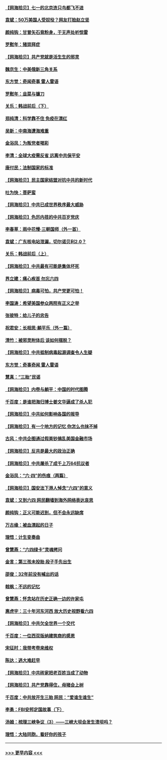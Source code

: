 #### [【网海拾贝】七一的北京连只鸟都飞不进](../pages/nsc993/n13041377.md?t=06240851) 
#### [袁斌：50万美国人受奴役？网友打脸赵立坚](../pages/nsc993/n13041330.md?t=06240851) 
#### [颜纯钩：甘冒矢石竟粉身，于无声处听惊雷](../pages/nsc993/n13041140.md?t=06240851) 
#### [罗慰年：猪崇拜症](../pages/nsc993/n13041071.md?t=06240851) 
#### [【网海拾贝】共产党就是活生生的邪灵](../pages/nsc993/n13036627.md?t=06240851) 
#### [魏京生：中美俄新三角关系](../pages/nsc993/n13035986.md?t=06240851) 
#### [东方觉：奇闻奇事 雷人雷语](../pages/nsc993/n13035878.md?t=06240851) 
#### [罗慰年：韭菜与镰刀](../pages/nsc993/n13034374.md?t=06240851) 
#### [关乐：韩战前后（下）](../pages/nsc993/n13034113.md?t=06240851) 
#### [郑纯清：科学靠不住 免疫在漂红](../pages/nsc993/n13034093.md?t=06240851) 
#### [吴新：中南海遭海难重](../pages/nsc993/n13034084.md?t=06240851) 
#### [金浴凤：为叛党者喝彩](../pages/nsc993/n13034058.md?t=06240851) 
#### [李清：全球大疫需反省 远离中共保平安](../pages/nsc993/n13033784.md?t=06240851) 
#### [唐付民：法制国家的标准](../pages/nsc993/n13032944.md?t=06240851) 
#### [【网海拾贝】民主国家结盟对抗中共的新时代](../pages/nsc993/n13031717.md?t=06240851) 
#### [吐为快：菩萨蛮](../pages/nsc993/n13030033.md?t=06240851) 
#### [【网海拾贝】中共已成世界秩序最大威胁](../pages/nsc993/n13028138.md?t=06240851) 
#### [【网海拾贝】色厉内荏的中共百岁党庆](../pages/nsc993/n13025582.md?t=06240851) 
#### [李春草：雨中花慢‧三朝国师（外一首）](../pages/nsc993/n13025567.md?t=06240851) 
#### [袁斌：广东核电站泄漏，切尔诺贝利2.0？](../pages/nsc993/n13025475.md?t=06240851) 
#### [关乐：韩战前后（上）](../pages/nsc993/n13025387.md?t=06240851) 
#### [【网海拾贝】中共最有可能是集体坏死](../pages/nsc993/n13023101.md?t=06240851) 
#### [界立建：痛心疾首 勿忘六四](../pages/nsc993/n13022339.md?t=06240851) 
#### [【网海拾贝】病毒可怕，共产党更可怕！](../pages/nsc993/n13020728.md?t=06240851) 
#### [李国涛：希望美国参众两院有正义之举](../pages/nsc993/n13020674.md?t=06240851) 
#### [张彼特：给儿子的忠告](../pages/nsc993/n13018934.md?t=06240851) 
#### [祝君安：长相思‧躺平乐（外一篇）](../pages/nsc993/n13018923.md?t=06240851) 
#### [清竹：被邪灵附体后 该如何摆脱？](../pages/nsc993/n13018877.md?t=06240851) 
#### [【网海拾贝】中共抵制病毒起源调查令人生疑](../pages/nsc993/n13017785.md?t=06240851) 
#### [东方觉：奇事奇闻 雷人雷语](../pages/nsc993/n13017577.md?t=06240851) 
#### [慧真：“三胎”民谣](../pages/nsc993/n13017394.md?t=06240851) 
#### [【网海拾贝】内卷与躺平：中国的时代图腾](../pages/nsc993/n13016128.md?t=06240851) 
#### [千百度：是谁把海归博士姜文华逼成了杀人犯](../pages/nsc993/n13015218.md?t=06240851) 
#### [【网海拾贝】中共如何影响各国的报导](../pages/nsc993/n13012599.md?t=06240851) 
#### [【网海拾贝】有一个地方的记忆 你怎么也抹不掉](../pages/nsc993/n13009802.md?t=06240851) 
#### [古风：中共企图通过假美钞搞乱美国金融市场](../pages/nsc993/n13009626.md?t=06240851) 
#### [【网海拾贝】反共是最大的政治正确](../pages/nsc993/n13007051.md?t=06240851) 
#### [【网海拾贝】中共屠杀了成千上万64抗议者](../pages/nsc993/n13002713.md?t=06240851) 
#### [金浴凤：“六·四”的伤痕（两篇）](../pages/nsc993/n13001719.md?t=06240851) 
#### [【网海拾贝】国安法下港人悼念“六四”的意义](../pages/nsc993/n13001039.md?t=06240851) 
#### [袁斌：又到六四 网民翻墙到海外网络表达哀思](../pages/nsc993/n13000995.md?t=06240851) 
#### [颜纯钩：正义可能迟到，但不会永远缺席](../pages/nsc993/n13000920.md?t=06240851) 
#### [万古缘：被血漂起的日子](../pages/nsc993/n13000914.md?t=06240851) 
#### [理悟：计生变奏曲](../pages/nsc993/n13000414.md?t=06240851) 
#### [曾慧燕：“六四绿卡”灵魂拷问](../pages/nsc993/n13000277.md?t=06240851) 
#### [金言：第三孩未投胎 段子手先出生](../pages/nsc993/n13000215.md?t=06240851) 
#### [邵俊：32年前没有喊出的话](../pages/nsc993/n13000181.md?t=06240851) 
#### [戟枫：不远的记忆](../pages/nsc993/n13000121.md?t=06240851) 
#### [曾慧燕：怀念站在历史正确一边的许家屯](../pages/nsc993/n13000073.md?t=06240851) 
#### [惠虎宇：三十年河东河西 放大历史视野看六四](../pages/nsc993/n13000018.md?t=06240851) 
#### [【网海拾贝】中共欠全世界一个交代](../pages/nsc993/n12998706.md?t=06240851) 
#### [千百度：一位西双版纳建筑商的感恩](../pages/nsc993/n12998487.md?t=06240851) 
#### [宋征时：我带考卷来维权](../pages/nsc993/n12994088.md?t=06240851) 
#### [陈达：逃大难赶早](../pages/nsc993/n12993569.md?t=06240851) 
#### [【网海拾贝】中共砖家把老百姓当成了动物](../pages/nsc993/n12993483.md?t=06240851) 
#### [【网海拾贝】共产党靠得住，母猪会上树](../pages/nsc993/n12990730.md?t=06240851) 
#### [千百度：中共放开生三胎 网民：“爱谁生谁生”](../pages/nsc993/n12990644.md?t=06240851) 
#### [李勇：FBI安邦定国故事（下）](../pages/nsc993/n12987854.md?t=06240851) 
#### [汤姆：梳理三峡争议（3）——三峡大坝会发生溃坝吗？](../pages/nsc993/n12989806.md?t=06240851) 
#### [理悟：大陆同胞，看好你的孩子](../pages/nsc993/n12989778.md?t=06240851) 

----
#### [ >>> 更早内容 <<< ](../indexes/nsc993-earlier.md)
